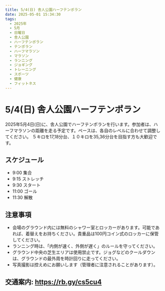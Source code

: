 ```yaml
---
title: 5/4(日) 舎人公園ハーフテンポラン
date: 2025-05-01 15:34:30
tags:
  - 2025年
  - 5月
  - 日曜日
  - 舎人公園
  - ハーフテンポラン
  - テンポラン
  - ハーフマラソン
  - マラソン
  - ランニング
  - ジョギング
  - トレーニング
  - スポーツ
  - 健康
  - フィットネス
---
```


# 5/4(日) 舎人公園ハーフテンポラン
2025年5月4日(日)に、舎人公園でハーフテンポランを行います。参加者は、ハーフマラソンの距離を走る予定です。ペースは、各自のレベルに合わせて調整してください。
５キロを17,18分台、１０キロを35,36分台を目指す方も大歓迎です。

## スケジュール
- 9:00 集合
- 9:15 ストレッチ
- 9:30 スタート
- 11:00 ゴール
- 11:30 解散

## 注意事項
- 会場のグラウンド内には無料のシャワー室とロッカーがあります。可能であれば、着替えをお持ちください。貴重品は100円コイン式のロッカーに保管してください。
- ランニング時は、「内側が速く、外側が遅く」のルールを守ってください。
- グラウンド中央の芝生エリアは使用禁止です。ジョグなどのクールダウンは、グラウンドの最外周を時計回りに走ってください。
- 写真撮影は控えめにお願いします（管理者に注意されることがあります）。

## 交通案内: https://rb.gy/cs5cu4
